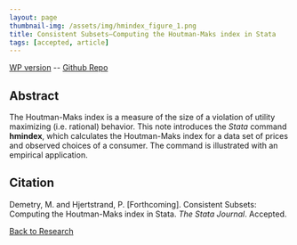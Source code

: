 ```yaml
---
layout: page
thumbnail-img: /assets/img/hmindex_figure_1.png
title: Consistent Subsets—Computing the Houtman-Maks index in Stata
tags: [accepted, article]
---
```

[WP version](../assets/articles/hmindex-v2.pdf) -- [Github Repo](https://github.com/MarcosDemetry/hmindex)

## Abstract
The Houtman-Maks index is a measure of the size of a violation of utility maximizing (i.e. rational) behavior. This 
note introduces the _Stata_ command __hmindex__, which calculates the Houtman-Maks index for a data set of 
prices and observed choices of a consumer. The command is illustrated with an empirical application.

## Citation
Demetry, M. and Hjertstrand, P. [Forthcoming]. Consistent Subsets: Computing the Houtman-Maks index in Stata. <i>The Stata Journal</i>. Accepted.

[Back to Research](../research.md)
